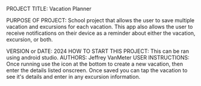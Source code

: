 PROJECT TITLE: Vacation Planner

PURPOSE OF PROJECT: School project that allows the user to save multiple vacation and excursions for each vacation. This app also allows the user to receive notifications on their device as a reminder about either the vacation, excursion, or both.

VERSION or DATE: 2024 
HOW TO START THIS PROJECT: This can be ran using android studio.
AUTHORS: Jeffrey VanMeter
USER INSTRUCTIONS: Once running use the icon at the bottom to create a new vacation, then enter the details listed onscreen. Once saved you can tap the vacation to see it's details and enter in any excursion information.
